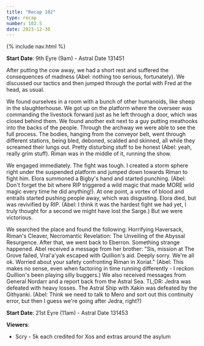 ```yaml
---
title: "Recap 102"
type: recap
number: 102.5
date: 2023-12-30
---
```


{% include nav.html %}

**Start Date**: 9th Eyre (9am) - Astral Date 131451

After putting the cow away, we had a short rest and suffered the consequences of madness (Abel: nothing too serious, fortunately). We discussed our tactics and then jumped through the portal with Fred at the head, as usual.

We found ourselves in a room with a bunch of other humanoids, like sheep in the slaughterhouse. We got up on the platform where the overseer was commanding the livestock forward just as he left through a door, which was closed behind them. We found another exit next to a guy putting meathooks into the backs of the people. Through the archway we were able to see the full process. The bodies, hanging from the conveyor belt, went through different stations, being bled, deboned, scalded and skinned, all while they screamed their lungs out. Pretty disturbing stuff to be honest (Abel: yeah, really grim stuff). Riman was in the middle of it, running the show.

We engaged immediately. The fight was tough. I created a storm sphere right under the suspended platform and jumped down towards Riman to fight him. Elora summoned a Bigby's hand and started punching. (Abel: Don't forget the bit where RIP triggered a wild magic that made MORE wild magic every time he did anything!). At one point, a vortex of blood and entrails started pushing people away, which was disgusting. Elora died, but was revivified by RIP. (Abel: I think it was the hardest fight we had yet, I truly thought for a second we might have lost the Sarge.) But we were victorious.

We searched the place and found the following: Horrifying Haversack, Riman's Cleaver, Necromantic Revelation: The Unveiling of the Abyssal Resurgence. After that, we went back to Eberron. Something strange happened. Abel received a message from her brother: "Sis, mission at The Grove failed, Vral'a'yak escaped with Quillion's aid. Deeply sorry. We're all ok. Worried about your safety confronting Riman in Xoriat." (Abel: This makes no sense, even when factoring in time running differently - I reckon Quillion's been playing silly buggers.) We also received messages from General Nordarr and a report back from the Astral Sea. TL;DR: Jedra was defeated with heavy losses. The Astral Ship with Xakin was defeated by the Githyanki. (Abel: Think we need to talk to Mero and sort out this continuity error, but then I guess we're going after Jedra, right?)

**Start Date**: 21st Eyre (11am) - Astral Date 131453

**Viewers**:
- Scry - 5k each credited for Xos and extras around the asylum
